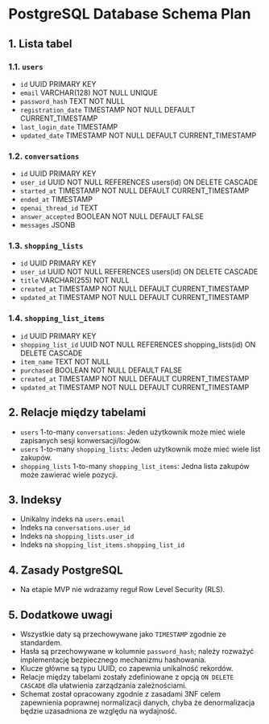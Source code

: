 # PostgreSQL Database Schema Plan

## 1. Lista tabel

### 1.1. `users`
- `id` UUID PRIMARY KEY
- `email` VARCHAR(128) NOT NULL UNIQUE
- `password_hash` TEXT NOT NULL
- `registration_date` TIMESTAMP NOT NULL DEFAULT CURRENT_TIMESTAMP
- `last_login_date` TIMESTAMP
- `updated_date` TIMESTAMP NOT NULL DEFAULT CURRENT_TIMESTAMP

### 1.2. `conversations`
- `id` UUID PRIMARY KEY
- `user_id` UUID NOT NULL REFERENCES users(id) ON DELETE CASCADE
- `started_at` TIMESTAMP NOT NULL DEFAULT CURRENT_TIMESTAMP
- `ended_at` TIMESTAMP
- `openai_thread_id` TEXT
- `answer_accepted` BOOLEAN NOT NULL DEFAULT FALSE
- `messages` JSONB

### 1.3. `shopping_lists`
- `id` UUID PRIMARY KEY
- `user_id` UUID NOT NULL REFERENCES users(id) ON DELETE CASCADE
- `title` VARCHAR(255) NOT NULL
- `created_at` TIMESTAMP NOT NULL DEFAULT CURRENT_TIMESTAMP
- `updated_at` TIMESTAMP NOT NULL DEFAULT CURRENT_TIMESTAMP

### 1.4. `shopping_list_items`
- `id` UUID PRIMARY KEY
- `shopping_list_id` UUID NOT NULL REFERENCES shopping_lists(id) ON DELETE CASCADE
- `item_name` TEXT NOT NULL
- `purchased` BOOLEAN NOT NULL DEFAULT FALSE
- `created_at` TIMESTAMP NOT NULL DEFAULT CURRENT_TIMESTAMP
- `updated_at` TIMESTAMP NOT NULL DEFAULT CURRENT_TIMESTAMP

## 2. Relacje między tabelami
- `users` 1-to-many `conversations`: Jeden użytkownik może mieć wiele zapisanych sesji konwersacji/logów.
- `users` 1-to-many `shopping_lists`: Jeden użytkownik może mieć wiele list zakupów.
- `shopping_lists` 1-to-many `shopping_list_items`: Jedna lista zakupów może zawierać wiele pozycji.

## 3. Indeksy
- Unikalny indeks na `users.email`
- Indeks na `conversations.user_id`
- Indeks na `shopping_lists.user_id`
- Indeks na `shopping_list_items.shopping_list_id`

## 4. Zasady PostgreSQL
- Na etapie MVP nie wdrażamy reguł Row Level Security (RLS).

## 5. Dodatkowe uwagi
- Wszystkie daty są przechowywane jako `TIMESTAMP` zgodnie ze standardem.
- Hasła są przechowywane w kolumnie `password_hash`; należy rozważyć implementację bezpiecznego mechanizmu hashowania.
- Klucze główne są typu UUID, co zapewnia unikalność rekordów.
- Relacje między tabelami zostały zdefiniowane z opcją `ON DELETE CASCADE` dla ułatwienia zarządzania zależnościami.
- Schemat został opracowany zgodnie z zasadami 3NF celem zapewnienia poprawnej normalizacji danych, chyba że denormalizacja będzie uzasadniona ze względu na wydajność. 